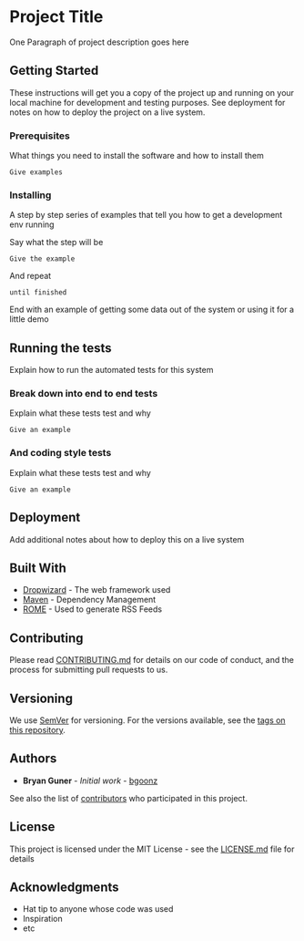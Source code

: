 Project Title
=============

One Paragraph of project description goes here

Getting Started
---------------

These instructions will get you a copy of the project up and running on your local machine for development and testing purposes. See deployment for notes on how to deploy the project on a live system.

### Prerequisites

What things you need to install the software and how to install them

    Give examples

### Installing

A step by step series of examples that tell you how to get a development env running

Say what the step will be

    Give the example

And repeat

    until finished

End with an example of getting some data out of the system or using it for a little demo

Running the tests
-----------------

Explain how to run the automated tests for this system

### Break down into end to end tests

Explain what these tests test and why

    Give an example

### And coding style tests

Explain what these tests test and why

    Give an example

Deployment
----------

Add additional notes about how to deploy this on a live system

Built With
----------

-   [Dropwizard](http://www.dropwizard.io/1.0.2/docs/) - The web framework used
-   [Maven](https://maven.apache.org/) - Dependency Management
-   [ROME](https://rometools.github.io/rome/) - Used to generate RSS Feeds

Contributing
------------

Please read [CONTRIBUTING.md](https://gist.github.com/bgoonz) for details on our code of conduct, and the process for submitting pull requests to us.

Versioning
----------

We use [SemVer](http://semver.org/) for versioning. For the versions available, see the [tags on this repository](https://github.com/your/project/tags).

Authors
-------

-   **Bryan Guner** - *Initial work* - [bgoonz](https://github.com/bgoonz)

See also the list of [contributors](https://github.com/your/project/contributors) who participated in this project.

License
-------

This project is licensed under the MIT License - see the [LICENSE.md](LICENSE.md) file for details

Acknowledgments
---------------

-   Hat tip to anyone whose code was used
-   Inspiration
-   etc

